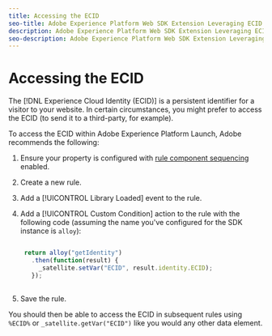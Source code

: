 ```yaml
---
title: Accessing the ECID 
seo-title: Adobe Experience Platform Web SDK Extension Leveraging ECID in Adobe Experience Platform Launch
description: Adobe Experience Platform Web SDK Extension Leveraging ECID in Adobe Experience Platform Launch
seo-description: Adobe Experience Platform Web SDK Extension Leveraging ECID in Adobe Experience Platform Launch
---
```


# Accessing the ECID

The [!DNL Experience Cloud Identity (ECID)] is a persistent identifier for a visitor to your website. In certain circumstances, you might prefer to access the ECID (to send it to a third-party, for example).

To access the ECID within Adobe Experience Platform Launch, Adobe recommends the following:

1. Ensure your property is configured with [rule component sequencing](/docs/launch/using/reference/manage-resources/rules.html?lang=en#rule-component-sequencing) enabled. 
1. Create a new rule.
1. Add a [!UICONTROL Library Loaded] event to the rule.
1. Add a [!UICONTROL Custom Condition] action to the rule with the following code (assuming the name you've configured for the SDK instance is `alloy`):

   ``` javascript

    return alloy("getIdentity")
      .then(function(result) {
        _satellite.setVar("ECID", result.identity.ECID);
      });
  
    ```

1. Save the rule.

You should then be able to access the ECID in subsequent rules using `%ECID%` or `_satellite.getVar("ECID")` like you would any other data element. 

